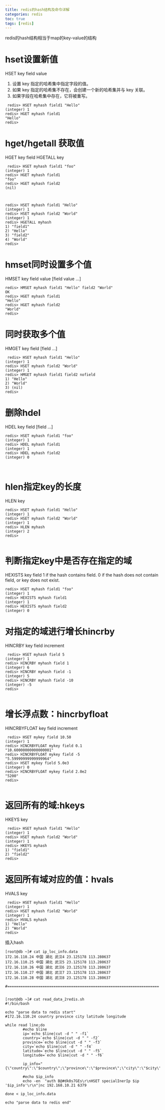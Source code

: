 ```yaml
---
title: redis的hash结构及命令详解
categories: redis   
toc: true  
tags: [redis]
---
```




redis的hash结构相当于map的key-value的结构

# hset设置新值
HSET key field value
1. 设置 key 指定的哈希集中指定字段的值。
2. 如果 key 指定的哈希集不存在，会创建一个新的哈希集并与 key 关联。
3. 如果字段在哈希集中存在，它将被重写。

```
 redis> HSET myhash field1 "Hello"
(integer) 1
redis> HGET myhash field1
"Hello"
redis> 

```


# hget/hgetall 获取值
HGET key field
HGETALL key

```
 redis> HSET myhash field1 "foo"
(integer) 1
redis> HGET myhash field1
"foo"
redis> HGET myhash field2
(nil)



redis> HSET myhash field1 "Hello"
(integer) 1
redis> HSET myhash field2 "World"
(integer) 1
redis> HGETALL myhash
1) "field1"
2) "Hello"
3) "field2"
4) "World"
redis>
```



# hmset同时设置多个值
HMSET key field value [field value ...]

```
redis> HMSET myhash field1 "Hello" field2 "World"
OK
redis> HGET myhash field1
"Hello"
redis> HGET myhash field2
"World"
redis> 
```



# 同时获取多个值
HMGET key field [field ...]

```
 redis> HSET myhash field1 "Hello"
(integer) 1
redis> HSET myhash field2 "World"
(integer) 1
redis> HMGET myhash field1 field2 nofield
1) "Hello"
2) "World"
3) (nil)
redis> 
```



# 删除hdel
HDEL key field [field ...]

```
redis> HSET myhash field1 "foo"
(integer) 1
redis> HDEL myhash field1
(integer) 1
redis> HDEL myhash field2
(integer) 0

 
```



# hlen指定key的长度
HLEN key

```
redis> HSET myhash field1 "Hello"
(integer) 1
redis> HSET myhash field2 "World"
(integer) 1
redis> HLEN myhash
(integer) 2
redis> 
 
```

# 判断指定key中是否存在指定的域
HEXISTS key field
1 if the hash contains field.
0 if the hash does not contain field, or key does not exist.
```
redis> HSET myhash field1 "foo"
(integer) 1
redis> HEXISTS myhash field1
(integer) 1
redis> HEXISTS myhash field2
(integer) 0
```



# 对指定的域进行增长hincrby
HINCRBY key field increment

```
 redis> HSET myhash field 5
(integer) 1
redis> HINCRBY myhash field 1
(integer) 6
redis> HINCRBY myhash field -1
(integer) 5
redis> HINCRBY myhash field -10
(integer) -5
redis>
 
```


# 增长浮点数：hincrbyfloat
HINCRBYFLOAT key field increment

```
 redis> HSET mykey field 10.50
(integer) 1
redis> HINCRBYFLOAT mykey field 0.1
"10.60000000000000001"
redis> HINCRBYFLOAT mykey field -5
"5.59999999999999964"
redis> HSET mykey field 5.0e3
(integer) 0
redis> HINCRBYFLOAT mykey field 2.0e2
"5200"
redis>
 
```



# 返回所有的域:hkeys
HKEYS key

```
 redis> HSET myhash field1 "Hello"
(integer) 1
redis> HSET myhash field2 "World"
(integer) 1
redis> HKEYS myhash
1) "field1"
2) "field2"
redis> 
```



# 返回所有域对应的值：hvals
HVALS key

```
 redis> HSET myhash field1 "Hello"
(integer) 1
redis> HSET myhash field2 "World"
(integer) 1
redis> HVALS myhash
1) "Hello"
2) "World"
redis>
```

插入hash

```shell
[root@db ~]# cat ip_loc_info.data 
172.16.110.24 中国 湖北 武汉4 23.125178 113.280637
172.16.110.25 中国 湖北 武汉5 23.125178 113.280637
172.16.110.26 中国 湖北 武汉6 23.125178 113.280637
172.16.110.27 中国 湖北 武汉7 23.125178 113.280637
172.16.110.28 中国 湖北 武汉8 23.125178 113.280637

#=====================================================================


[root@db ~]# cat read_data_2redis.sh
#!/bin/bash

echo "parse data to redis start"
#172.16.110.24 country province city latitude longitude

while read line;do
        #echo $line
        ip=`echo $line|cut -d " " -f1`
        country=`echo $line|cut -d " " -f2`
        province=`echo $line|cut -d " " -f3`
        city=`echo $line|cut -d " " -f4`
        latitude=`echo $line|cut -d " " -f5`
        longitude=`echo $line|cut -d " " -f6`

        ip_info="{\"country\":\"$country\";\"province\":\"$province\";\"city\":\"$city\";\"latitude\":\"$latitude\";\"longitude\":\"$longitude\"}"

        #echo $ip_info
        echo -en  "auth B@#dk0s7GEs\r\nHSET specialInerIp $ip '$ip_info'\r\n"|nc 192.168.10.21 6379

done < ip_loc_info.data

echo "parse data to redis end"
```

